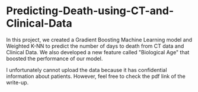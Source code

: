 # Predicting-Death-using-CT-and-Clinical-Data


In this project, we created a Gradient Boosting Machine Learning model and Weighted K-NN to predict the number of days to death from CT data and Clinical Data. We also developed a new feature called "Biological Age" that boosted the performance of our model. 

I unfortunately cannot upload the data because it has confidential information about patients. However, feel free to check the pdf link of the write-up.
